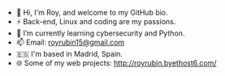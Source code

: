 - 👋  Hi, I'm Roy, and welcome to my GitHub bio.
- ⚡ Back-end, Linux and coding are my passions.
- 🌱 I’m currently learning cybersecurity and Python.
- 📫 Email: royrubin15@gmail.com
- 🇪🇸 I'm based in Madrid, Spain.
- 🌐 Some of my web projects: http://royrubin.byethost6.com/
